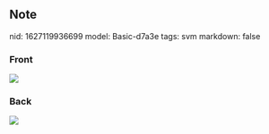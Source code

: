 ## Note
nid: 1627119936699
model: Basic-d7a3e
tags: svm
markdown: false

### Front
<img src="paste-ae610e0e2055aa31179ee3adb93b015b106f7d1b.jpg">

### Back
<img src="paste-1c05c910b7b3b677fac63467bfe43d1adf8961ca.jpg">
